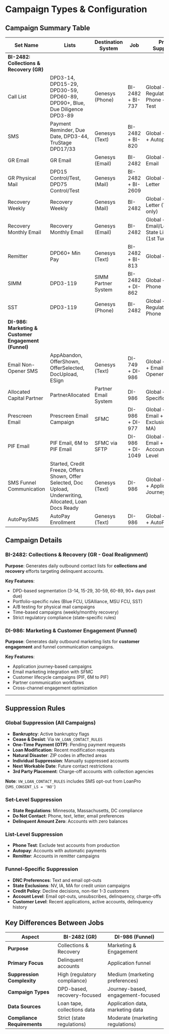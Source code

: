 # Campaign Types & Configuration

## Campaign Summary Table

| Set Name | Lists | Destination System | Job | Primary Suppression |
|----------|-------|-------------------|-----|---------------------|
| **BI-2482: Collections & Recovery (GR)** |
| Call List | DPD3-14, DPD15-29, DPD30-59, DPD60-89, DPD90+, Blue, Due Diligence DPD3-89 | Genesys (Phone) | BI-2482 + BI-737 | Global + State Regulations + DNC Phone + Phone Test |
| SMS | Payment Reminder, Due Date, DPD3-44, TruStage DPD17/33 | Genesys (Text) | BI-2482 + BI-820 | Global + DNC Text + Autopay |
| GR Email | GR Email | Genesys (Email) | BI-2482 | Global + DNC Email |
| GR Physical Mail | DPD15 Control/Test, DPD75 Control/Test | Genesys (Mail) | BI-2482 + BI-2609 | Global + DNC Letter |
| Recovery Weekly | Recovery Weekly | Genesys (Mail) | BI-2482 | Global + DNC Letter (Tuesday only) |
| Recovery Monthly Email | Recovery Monthly Email | Genesys (Email) | BI-2482 | Global + DNC Email/Letter + State Limitations (1st Tuesday) |
| Remitter | DPD60+ Min Pay | Genesys (Text) | BI-2482 + BI-813 | Global + DNC Text |
| SIMM | DPD3-119 | SIMM Partner System | BI-2482 + DI-862 | Global + DNC Phone |
| SST | DPD3-119 | Genesys (Phone) | BI-2482 | Global + State Regulations + DNC Phone |
| **DI-986: Marketing & Customer Engagement (Funnel)** |
| Email Non-Opener SMS | AppAbandon, OfferShown, OfferSelected, DocUpload, ESign | Genesys (Text) | DI-749 + DI-986 | Global + DNC Text + Email Non-Opener Logic |
| Allocated Capital Partner | PartnerAllocated | Partner Email System | DI-986 | Global + Partner-Specific Rules |
| Prescreen Email | Prescreen Email Campaign | SFMC | DI-986 + DI-977 | Global + DNC Email + State Exclusions (NV, IA, MA) |
| PIF Email | PIF Email, 6M to PIF Email | SFMC via SFTP | DI-986 + DI-1049 | Global + DNC Email + Account/Customer Level |
| SMS Funnel Communication | Started, Credit Freeze, Offers Shown, Offer Selected, Doc Upload, Underwriting, Allocated, Loan Docs Ready | Genesys (Text) | DI-986 | Global + DNC Text + Application Journey Logic |
| AutoPaySMS | AutoPay Enrollment | Genesys (Text) | DI-986 | Global + DNC Text + AutoPay Status |

## Campaign Details

### BI-2482: Collections & Recovery (GR - Goal Realignment)

**Purpose**: Generates daily outbound contact lists for **collections and recovery** efforts targeting delinquent accounts.

**Key Features**:
- DPD-based segmentation (3-14, 15-29, 30-59, 60-89, 90+ days past due)
- Portfolio-specific rules (Blue FCU, USAlliance, MSU FCU, SST)
- A/B testing for physical mail campaigns
- Time-based campaigns (weekly/monthly recovery)
- Strict regulatory compliance (state-specific rules)

### DI-986: Marketing & Customer Engagement (Funnel)

**Purpose**: Generates daily outbound marketing lists for **customer engagement** and funnel communication campaigns.

**Key Features**:
- Application journey-based campaigns
- Email marketing integration with SFMC
- Customer lifecycle campaigns (PIF, 6M to PIF)
- Partner communication workflows
- Cross-channel engagement optimization

---

## Suppression Rules

### Global Suppression (All Campaigns)
- **Bankruptcy**: Active bankruptcy flags
- **Cease & Desist**: Via `VW_LOAN_CONTACT_RULES`
- **One-Time Payment (OTP)**: Pending payment requests
- **Loan Modification**: Recent modification requests
- **Natural Disaster**: ZIP codes in affected areas
- **Individual Suppression**: Manually suppressed accounts
- **Next Workable Date**: Future contact restrictions
- **3rd Party Placement**: Charge-off accounts with collection agencies

**Note**: `VW_LOAN_CONTACT_RULES` includes SMS opt-out from LoanPro (`SMS_CONSENT_LS = 'NO'`)

### Set-Level Suppression
- **State Regulations**: Minnesota, Massachusetts, DC compliance
- **Do Not Contact**: Phone, text, letter, email preferences
- **Delinquent Amount Zero**: Accounts with zero balances

### List-Level Suppression
- **Phone Test**: Exclude test accounts from production
- **Autopay**: Accounts with automatic payments
- **Remitter**: Accounts in remitter campaigns

### Funnel-Specific Suppression
- **DNC Preferences**: Text and email opt-outs
- **State Exclusions**: NV, IA, MA for credit union campaigns
- **Credit Policy**: Decline decisions, non-tier 1-3 customers
- **Account Level**: Email opt-outs, unsubscribes, delinquency, charge-offs
- **Customer Level**: Recent applications, active accounts, delinquency history

## Key Differences Between Jobs

| Aspect | BI-2482 (GR) | DI-986 (Funnel) |
|--------|--------------|-----------------|
| **Purpose** | Collections & Recovery | Marketing & Engagement |
| **Primary Focus** | Delinquent accounts | Application funnel |
| **Suppression Complexity** | High (regulatory compliance) | Medium (marketing preferences) |
| **Campaign Types** | DPD-based, recovery-focused | Journey-based, engagement-focused |
| **Data Sources** | Loan tape, collections data | Application data, marketing data |
| **Compliance Requirements** | Strict (state regulations) | Moderate (marketing regulations) |